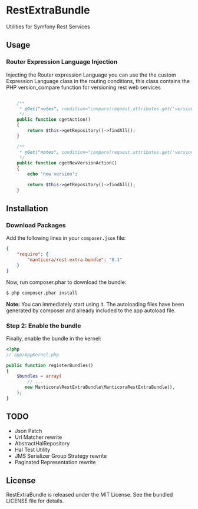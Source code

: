 RestExtraBundle
===============

Utilities for Symfony Rest Services

## Usage

### Router Expression Language Injection

Injecting the Router expression Language you can use the the custom Expression Language class in the routing conditions, this class contains the PHP version_compare function for versioning rest web services

``` php

    /**
     * @Get("notes", condition="compare(request.attributes.get('version'),'1', '<')")
     */
    public function cgetAction()
    {
        return $this->getRepository()->findAll();
    }

    /**
     * @Get("notes", condition="compare(request.attributes.get('version'),'1', '>=')")
     */
    public function cgetNewVersionAction()
    {
        echo 'new version';

        return $this->getRepository()->findAll();
    }
```

## Installation

### Download Packages

Add the following lines in your `composer.json` file:

```json
{
    "require": {
        "manticora/rest-extra-bundle": "0.1"
    }
}
```


Now, run composer.phar to download the bundle:

```bash
$ php composer.phar install
```

**Note:** You can immediately start using it. The autoloading files have been generated by composer and already included to the app autoload file.

### Step 2: Enable the bundle

Finally, enable the bundle in the kernel:

``` php
<?php
// app/AppKernel.php

public function registerBundles()
{
    $bundles = array(
        // ...
       new Manticora\RestExtraBundle\ManticoraRestExtraBundle(),
    );
}
```


## TODO


 * Json Patch
 * Url Matcher rewrite
 * AbstractHalRepository
 * Hal Test Utility
 * JMS Serializer Group Strategy rewrite
 * Paginated Representation rewrite

## License

 RestExtraBundle is released under the MIT License. See the bundled LICENSE file for
 details.